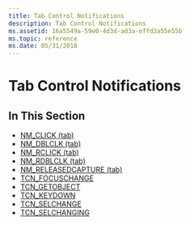 ```yaml
---
title: Tab Control Notifications
description: Tab Control Notifications
ms.assetid: 16a5549a-59e0-4d3d-ad3a-effd3a55e55b
ms.topic: reference
ms.date: 05/31/2018
---
```


# Tab Control Notifications

## In This Section

-   [NM\_CLICK (tab)](nm-click-tab.md)
-   [NM\_DBLCLK (tab)](nm-dblclk-tab.md)
-   [NM\_RCLICK (tab)](nm-rclick-tab.md)
-   [NM\_RDBLCLK (tab)](nm-rdblclk-tab.md)
-   [NM\_RELEASEDCAPTURE (tab)](nm-releasedcapture-tab-.md)
-   [TCN\_FOCUSCHANGE](tcn-focuschange.md)
-   [TCN\_GETOBJECT](tcn-getobject.md)
-   [TCN\_KEYDOWN](tcn-keydown.md)
-   [TCN\_SELCHANGE](tcn-selchange.md)
-   [TCN\_SELCHANGING](tcn-selchanging.md)

 

 





